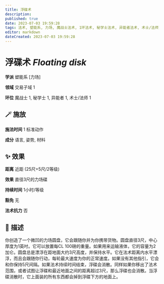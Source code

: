 ```yaml
---
title: 浮碟术
description: 
published: true
date: 2023-07-03 19:59:28
tags: 法术, 塑能系, 力场, 魔战士法术, 1环法术, 秘学士法术, 异能者法术, 术士/法师法术, 交易子域
editor: markdown
dateCreated: 2023-07-03 19:59:28
---
```


# **浮碟术** *Floating disk*

**学派** 塑能系 \[力场\] 

**领域** 交易子域 1

**环位** 魔战士 1, 秘学士 1, 异能者 1, 术士/法师 1

## 🪄 施放

**施法时间** 1 标准动作

**成分** 语言, 姿势, 材料

## ✨ 效果  

**距离** 近距 (25尺+5尺/2等级) 

**效果** 直径3尺的力场碟 

**持续时间** 1小时/等级 

**豁免** 无

**法术抗力** 否

## 📖 描述

你创造了一个微凹的力场圆盘，它会跟随你并为你携带货物。圆盘直径3尺，中心厚度为1英吋。它可以放置每CL 100磅的重量。如果用来运输液体，它的容量为2加仑。圆盘总是漂浮在距地面大约3尺高度，并保持水平。它在法术距离内水平漂浮，而且会跟随你行动，每轮最大速度为你的正常速度。如果没有其他指引，它会和你保持5尺间隔。如果法术持续时间结束，浮碟会消散。同样如果你移出了法术范围，或者试图让浮碟和最近地面之间的距离超过3尺，那么浮碟也会消散。当浮碟消散时，它上面装的所有东西都会掉到浮碟下方的地面上。
    
